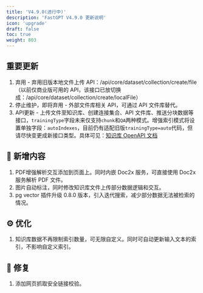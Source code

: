 ```yaml
---
title: 'V4.9.0(进行中)'
description: 'FastGPT V4.9.0 更新说明'
icon: 'upgrade'
draft: false
toc: true
weight: 803
---
```



## 重要更新

1. 弃用 - 弃用旧版本地文件上传 API：/api/core/dataset/collection/create/file（以前仅商业版可用的 API，该接口已放切换成：/api/core/dataset/collection/create/localFile）
2. 停止维护，即将弃用 - 外部文件库相关 API，可通过 API 文件库替代。
3. API更新 - 上传文件至知识库、创建连接集合、API 文件库、推送分块数据等接口，`trainingType`字段未来仅支持`chunk`和`QA`两种模式。增强索引模式将设置单独字段：`autoIndexes`，目前仍有适配旧版`trainingType=auto`代码，但请尽快变更成新接口类型。具体可见：[知识库 OpenAPI 文档](/docs/development/openapi/dataset.md)


## 🚀 新增内容

1. PDF增强解析交互添加到页面上。同时内嵌 Doc2x 服务，可直接使用 Doc2x 服务解析 PDF 文件。
2. 图片自动标注，同时修改知识库文件上传部分数据逻辑和交互。
3. pg vector 插件升级 0.8.0 版本，引入迭代搜索，减少部分数据无法被检索的情况。

## ⚙️ 优化

1. 知识库数据不再限制索引数量，可无限自定义。同时可自动更新输入文本的索引，不影响自定义索引。

## 🐛 修复

1. 添加网页抓取安全链接校验。